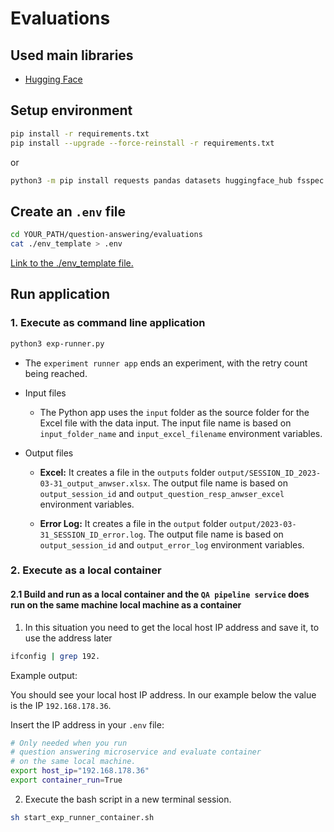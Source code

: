 # Evaluations

## Used main libraries

* [Hugging Face](https://huggingface.co/spaces/evaluate-metric/sacrebleu)

## Setup environment

```sh
pip install -r requirements.txt
pip install --upgrade --force-reinstall -r requirements.txt
```

or 

```sh
python3 -m pip install requests pandas datasets huggingface_hub fsspec aiohttp csv sacrebleu python-dotenv pyinstaller evaluate openpyxl absl nltk rouge_score
```

## Create an `.env` file

```sh
cd YOUR_PATH/question-answering/evaluations
cat ./env_template > .env
```

[Link to the ./env_template file.](/evaluations/.env_template)

## Run application

### 1. Execute as command line application

```sh
python3 exp-runner.py
```

* The `experiment runner app` ends an experiment, with the retry count being reached.

* Input files

    * The Python app uses the `input` folder as the source folder for the Excel file with the data input. The input file name is based on `input_folder_name` and `input_excel_filename` environment variables.

* Output files

    * **Excel:** It creates a file in the `outputs` folder `output/SESSION_ID_2023-03-31_output_anwser.xlsx`. The output file name is based on `output_session_id` and `output_question_resp_anwser_excel` environment variables.
    
    * **Error Log:** It creates a file in the `output` folder `output/2023-03-31_SESSION_ID_error.log`. The output file name is based on `output_session_id` and `output_error_log` environment variables.

### 2. Execute as a local container

#### 2.1 Build and run as a local container and the `QA pipeline service` **does run** on the same machine local machine as a container

1. In this situation you need to get the local host IP address and save it, to use the address later 

```sh
ifconfig | grep 192.
```

Example output:

You should see your local host IP address.
In our example below the value is the IP `192.168.178.36`.

Insert the IP address in your `.env` file:

```sh
# Only needed when you run 
# question answering microservice and evaluate container
# on the same local machine.
export host_ip="192.168.178.36"
export container_run=True
```

2. Execute the bash script in a new terminal session.

```sh
sh start_exp_runner_container.sh
```





